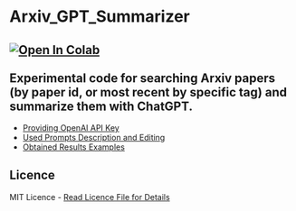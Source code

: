 # Arxiv_GPT_Summarizer
<a href="https://colab.research.google.com/drive/1Q-zcKeC3HdM35uQeQqLXfIUp09nj4uQM?usp=sharing"><img src="https://colab.research.google.com/assets/colab-badge.svg" alt="Open In Colab"></a> <br></br>
Experimental code for searching Arxiv papers (by paper id, or most recent by specific tag) and summarize them with ChatGPT.
- 
- [Providing OpenAI API Key](https://github.com/michalkrawczyk/Arxiv_GPT_Summarizer/issues/7) 
- [Used Prompts Description and Editing](https://github.com/michalkrawczyk/Arxiv_GPT_Summarizer/issues/6)
- [Obtained Results Examples](https://github.com/michalkrawczyk/Arxiv_GPT_Summarizer/issues/8)



## Licence
MIT Licence - [Read Licence File for Details](https://github.com/michalkrawczyk/Arxiv_GPT_Summarizer/blob/main/LICENSE)
